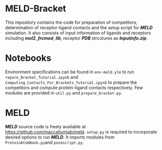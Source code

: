 # MELD-Bracket
This repository contains the code for preparation of competitors, determination of receptor-ligand contacts and the setup script for ***MELD*** simulation. It also consists of input information of ligands and receptors including ***mol2***, ***frcmod***, ***lib***, receptor ***PDB*** strcutures as ***Inputinfo.zip***.
# Notebooks
Environment specifications can be found in `env-meld.ylm` to run `repare_Bracket_Tutorial.ipynb` and `Computing_Contacts_For_Brackets_Tutorial.ipynb` to prepare the competitors and compute protein-ligand contacts respectively. Few modules are provided in `util.py` and `prepare_bracket.py`.
# MELD
***MELD*** source code is freely available at https://github.com/maccallumlab/meld. `setup.py` is required to incorporate desired options to run ***MELD***. It imports modules from `ProteinAtomBank.py`and `posescript.py`.
